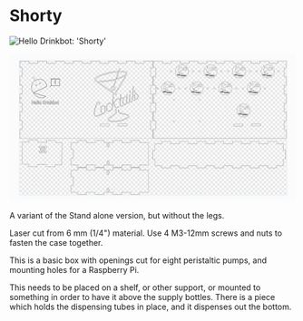 # Shorty


![Hello Drinkbot: 'Shorty'](shorty.png "Shorty")

![Hello Drinkbot: 'Shorty layout'](shorty_layout.png "Shorty")

A variant of the Stand alone version, but without the legs. 

Laser cut from 6 mm (1/4") material. Use 4 M3-12mm screws and nuts to fasten 
the case together.

This is a basic box with openings cut for eight peristaltic pumps, and mounting
holes for a Raspberry Pi.

This needs to be placed on a shelf, or other support, or mounted to something 
in order to have it above the supply bottles. There is a piece which holds the 
dispensing tubes in place, and it dispenses out the bottom. 

